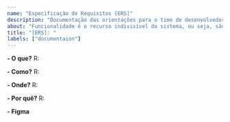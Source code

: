 ```yaml
---
name: "Especificação de Requisitos [ERS]"
description: "Documentação das orientações para o time de desenvolvedores"
about: "Funcionalidade é o recurso indivisível do sistema, ou seja, são ações que podem ser iniciadas e finalizadas em sequência sem novos dados. Um fluxo é um conjunto de funcionalidades."
title: "[ERS]: " 
labels: ["documentaion"]
---
```


**- O que?**
R: 

**- Como?**
R: 

**- Onde?**
R: 

**- Por quê?**
R: 

**- Figma**
